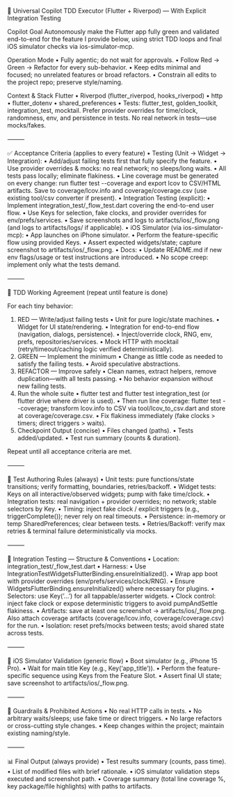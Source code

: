 🚦 Universal Copilot TDD Executor (Flutter + Riverpod) — With Explicit Integration Testing

Copilot Goal
Autonomously make the Flutter app fully green and validated end-to-end for the feature I provide below, using strict TDD loops and final iOS simulator checks via ios-simulator-mcp.

Operation Mode
•	Fully agentic; do not wait for approvals.
•	Follow Red → Green → Refactor for every sub-behavior.
•	Keep edits minimal and focused; no unrelated features or broad refactors.
•	Constrain all edits to the project repo; preserve style/naming.

Context & Stack
Flutter • Riverpod (flutter_riverpod, hooks_riverpod) • http • flutter_dotenv • shared_preferences • Tests: flutter_test, golden_toolkit, integration_test, mocktail.
Prefer provider overrides for time/clock, randomness, env, and persistence in tests. No real network in tests—use mocks/fakes.

⸻

✅ Acceptance Criteria (applies to every feature)
•	Testing (Unit → Widget → Integration):
•	Add/adjust failing tests first that fully specify the feature.
•	Use provider overrides & mocks: no real network; no sleeps/long waits.
•	All tests pass locally; eliminate flakiness.
•	Line coverage must be generated on every change: run flutter test --coverage and export lcov to CSV/HTML artifacts. Save to coverage/lcov.info and coverage/coverage.csv (use existing tool/csv converter if present).
•	Integration Testing (explicit):
•	Implement integration_test/_flow_test.dart covering the end-to-end user flow.
•	Use Keys for selection, fake clocks, and provider overrides for env/prefs/services.
•	Save screenshots and logs to artifacts/ios/_flow.png (and logs to artifacts/logs/ if applicable).
•	iOS Simulator (via ios-simulator-mcp):
•	App launches on iPhone simulator.
•	Perform the feature-specific flow using provided Keys.
•	Assert expected widgets/state; capture screenshot to artifacts/ios/_flow.png.
•	Docs:
•	Update README.md if new env flags/usage or test instructions are introduced.
•	No scope creep: implement only what the tests demand.

⸻

🔄 TDD Working Agreement (repeat until feature is done)

For each tiny behavior:
1.	RED — Write/adjust failing tests
•	Unit for pure logic/state machines.
•	Widget for UI state/rendering.
•	Integration for end-to-end flow (navigation, dialogs, persistence).
•	Inject/override clock, RNG, env, prefs, repositories/services.
•	Mock HTTP with mocktail (retry/timeout/caching logic verified deterministically).
2.	GREEN — Implement the minimum
•	Change as little code as needed to satisfy the failing tests.
•	Avoid speculative abstractions.
3.	REFACTOR — Improve safely
•	Clean names, extract helpers, remove duplication—with all tests passing.
•	No behavior expansion without new failing tests.
4.	Run the whole suite
•	flutter test and flutter test integration_test (or flutter drive where driver is used).
•	Then run line coverage: flutter test --coverage; transform lcov.info to CSV via tool/lcov_to_csv.dart and store at coverage/coverage.csv.
•	Fix flakiness immediately (fake clocks > timers; direct triggers > waits).
5.	Checkpoint Output (concise)
•	Files changed (paths).
•	Tests added/updated.
•	Test run summary (counts & duration).

Repeat until all acceptance criteria are met.

⸻

🧪 Test Authoring Rules (always)
•	Unit tests: pure functions/state transitions; verify formatting, boundaries, retries/backoff.
•	Widget tests: Keys on all interactive/observed widgets; pump with fake time/clock.
•	Integration tests: real navigation + provider overrides; no network; stable selectors by Key.
•	Timing: inject fake clock / explicit triggers (e.g., triggerComplete()); never rely on real timeouts.
•	Persistence: in-memory or temp SharedPreferences; clear between tests.
•	Retries/Backoff: verify max retries & terminal failure deterministically via mocks.

⸻

🧩 Integration Testing — Structure & Conventions
•	Location: integration_test/_flow_test.dart
•	Harness:
•	Use IntegrationTestWidgetsFlutterBinding.ensureInitialized().
•	Wrap app boot with provider overrides (env/prefs/services/clock/RNG).
•	Ensure WidgetsFlutterBinding.ensureInitialized() where necessary for plugins.
•	Selectors: use Key(’…’) for all tappable/asserter widgets.
•	Clock control: inject fake clock or expose deterministic triggers to avoid pumpAndSettle flakiness.
•	Artifacts: save at least one screenshot → artifacts/ios/_flow.png. Also attach coverage artifacts (coverage/lcov.info, coverage/coverage.csv) for the run.
•	Isolation: reset prefs/mocks between tests; avoid shared state across tests.

⸻

📱 iOS Simulator Validation (generic flow)
•	Boot simulator (e.g., iPhone 15 Pro).
•	Wait for main title Key (e.g., Key(‘app_title’)).
•	Perform the feature-specific sequence using Keys from the Feature Slot.
•	Assert final UI state; save screenshot to artifacts/ios/_flow.png.

⸻

🧭 Guardrails & Prohibited Actions
•	No real HTTP calls in tests.
•	No arbitrary waits/sleeps; use fake time or direct triggers.
•	No large refactors or cross-cutting style changes.
•	Keep changes within the project; maintain existing naming/style.

⸻

📊 Final Output (always provide)
•	Test results summary (counts, pass time).
•	List of modified files with brief rationale.
•	iOS simulator validation steps executed and screenshot path.
•	Coverage summary (total line coverage %, key package/file highlights) with paths to artifacts.